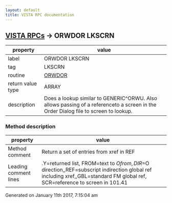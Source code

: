 ```yaml
---
layout: default
title: VISTA RPC documentation
---
```




## [VISTA RPCs](TableOfContent.md) &#8594; ORWDOR LKSCRN 

 property | value 
--- | --- 
 label | ORWDOR LKSCRN
 tag | LKSCRN
 routine | [ORWDOR](http://code.osehra.org/dox/Routine_ORWDOR_source.html)
 return value type | ARRAY
 description | Does a lookup similar to GENERIC^ORWU.  Also allows passing of a referenceto a screen in the Order Dialog file to screen to lookup.


### Method description

 property | value 
--- | --- 
 Method comment | Return a set of entries from xref in REF
 Leading comment lines | .Y=returned list, FROM=text to $O from, DIR=$O direction,,REF=subscript indirection global ref including xref,,GBL=standard FM global ref, SCR=reference to screen in 101.41




 Generated on January 11th 2017, 7:15:04 am